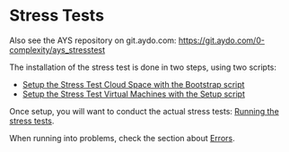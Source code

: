 # Stress Tests

Also see the AYS repository on git.aydo.com: https://git.aydo.com/0-complexity/ays_stresstest

The installation of the stress test is done in two steps, using two scripts:
- [Setup the Stress Test Cloud Space with the Bootstrap script](bootstrap.md)
- [Setup the Stress Test Virtual Machines with the Setup script](setup.md)

Once setup, you will want to conduct the actual stress tests: [Running the stress tests](run_stress_testing.md).

When running into problems, check the section about [Errors](errors.md).  
